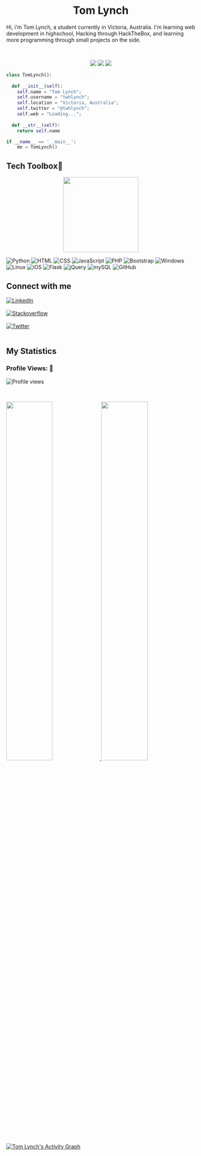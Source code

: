 <h1 align="center">
  <b>Tom Lynch</b>
</h1>

Hi, i'm Tom Lynch, a student currently in Victoria, Australia. I'm learning web development in highschool, Hacking through HackTheBox, and learning more programming through small projects on the side.

<br>

<p>
<div align="center">
  <img src="https://img.shields.io/badge/-HTML-c58545?style=for-the-badge&logo=html5&logoColor=c58545&labelColor=282828">
  <img src="https://img.shields.io/badge/-CSS-d1a01f?style=for-the-badge&logo=css3&logoColor=d1a01f&labelColor=282828">
  <img src="https://img.shields.io/badge/-Python-98b982?style=for-the-badge&logo=python&logoColor=98b982&labelColor=282828">
</div>
</p>

```python
class TomLynch():
    
  def __init__(self):
    self.name = "Tom Lynch";
    self.username = "twhlynch";
    self.location = "Victoria, Australia";
    self.twitter = "@twhlynch";
    self.web = "Loading...";
  
  def __str__(self):
    return self.name

if __name__ == '__main__':
    me = TomLynch()
```

## **Tech Toolbox🧰**<br>

<p align='center'>
<img src="https://media.giphy.com/media/TEnXkcsHrP4YedChhA/giphy.gif" width="200" height="200" frameBorder="0" class="giphy-embed" allowFullScreen></img></p>

<p align="left">
<img src="https://img.shields.io/badge/Python-3776AB?style=for-the-badge&logo=python&logoColor=white" alt="Python"/>
<img src="https://img.shields.io/badge/HTML5-E34F26?style=for-the-badge&logo=html5&logoColor=white" alt="HTML"/>
<img src="https://img.shields.io/badge/CSS3-1572B6?style=for-the-badge&logo=css3&logoColor=white" alt="CSS"/>
<img src="https://img.shields.io/badge/JavaScript-F7DF1E?style=for-the-badge&logo=javascript&logoColor=black" alt="JavaScript"/>
<img src="https://img.shields.io/badge/PHP-777BB4?style=for-the-badge&logo=php&logoColor=white" alt="PHP"/>
<img src="https://img.shields.io/badge/Bootstrap-563D7C?style=for-the-badge&logo=bootstrap&logoColor=white" alt="Bootstrap"/>
<img src="https://img.shields.io/badge/Windows-0078D6?style=for-the-badge&logo=windows&logoColor=white" alt="Windows"/>
<img src="https://img.shields.io/badge/Linux-FCC624?style=for-the-badge&logo=linux&logoColor=black" alt="Linux"/>
<img src="https://img.shields.io/badge/iOS-000000?style=for-the-badge&logo=ios&logoColor=white" alt="iOS"/>
<img src="https://img.shields.io/badge/Flask-000000?style=for-the-badge&logo=flask&logoColor=white" alt="Flask"/>
<img src="https://img.shields.io/badge/jQuery-0769AD?style=for-the-badge&logo=jquery&logoColor=white" alt="jQuery"/>
<img src="https://img.shields.io/badge/MySQL-00000F?style=for-the-badge&logo=mysql&logoColor=white" alt="mySQL"/>
  
<img src="https://img.shields.io/badge/GitHub-100000?style=for-the-badge&logo=github&logoColor=white" alt="GitHub"/>

<div>
<h2  > Connect with me</h2>
  
[<img align="top" alt="LinkedIn" src="https://img.shields.io/badge/LinkedIn-0077B5?style=for-the-badge&logo=linkedin&logoColor=white" />](linkedin/me)
<br><br>
[<img align="top" alt="Stackoverflow" src="https://img.shields.io/badge/Stack_Overflow-FE7A16?style=for-the-badge&logo=stack-overflow&logoColor=white" />](stackoverflow/me)
<br><br>
[<img align="top" alt="Twitter" src="https://img.shields.io/badge/Twitter-1DA1F2?style=for-the-badge&logo=twitter&logoColor=white" />](twitter/me)
<br><br>
  
  
## My Statistics
  
<h3 align="left">Profile Views: 👀</h3>
  
![Profile views](https://gpvc.arturio.dev/twhlynch)
 
<br/>
<p align="left">
  <a href="https://github.com/twhlynch">
    <img width="49.5%" src="https://github-readme-stats.vercel.app/api?username=twhlynch&show_icons=true&theme=gruvbox&hide_border=true" />
    <img width="49.5%" src="https://github-readme-streak-stats.herokuapp.com/?user=twhlynch&theme=gruvbox&hide_border=true" />
  </a>
</p>
<br>

[![Tom Lynch's Activity Graph](https://activity-graph.herokuapp.com/graph?username=twhlynch&custom_title=Tom%20Lynch's%20Contribution%20Graph&theme=gruvbox&bg_color=282828&hide_border=true&line=d1a01f&point=c58545)](https://github.com/twhlynch)

